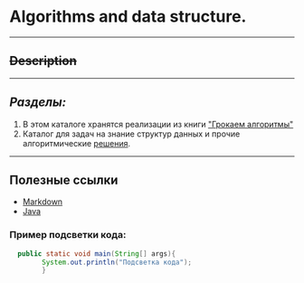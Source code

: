 # **Algorithms and data structure**.
__________________________________________________
## ~~Description~~
__________________________________________________
## ___Разделы:___

1. В этом каталоге хранятся реализации из книги ["Грокаем алгоритмы"](https://github.com/ddKirill/programm-start/tree/AddReadme/src/com/company/ddkirill/grockalgs)
2. Каталог для задач на знание структур данных и прочие алгоритмические [решения](https://github.com/ddKirill/programm-start/tree/AddReadme/src/com/company/ddkirill/other_algs_and_data_structure).

__________________________________________________

## **Полезные ссылки**

- [Markdown](https://github.com/GnuriaN/format-README)
- [Java](https://docs.oracle.com/javase/8/docs/)

### Пример подсветки кода:
```java
  public static void main(String[] args){
        System.out.println("Подсветка кода");
        }
    
```

